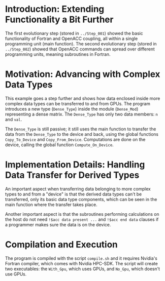 # Introduction: Extending Functionality a Bit Further

The first evolutionary step (stored in `../Step_001`) showed the basic functionality of Fortran and OpenACC coupling, all within a single programming unit (main function). The second evolutionary step (stored in `../Step_002`) showed that OpenACC commands can spread over different programming units, meaning subroutines in Fortran.

# Motivation: Advancing with Complex Data Types

This example goes a step further and shows how data enclosed inside more complex data types can be transferred to and from GPUs. The program introduces a new type (`Dense_Type`) inside the module (`Dense_Mod`) representing a dense matrix. The `Dense_Type` has only two data members: `n` and `val`.

The `Dense_Type` is still passive; it still uses the main function to transfer the data from the `Dense_Type` to the device and back, using the global functions `Copy_To_Device` and `Copy_From_Device`. Computations are done on the device, calling the global function `Compute_On_Device`.

# Implementation Details: Handling Data Transfer for Derived Types

An important aspect when transferring data belonging to more complex types to and from a "device" is that the derived data types can't be transferred, only its basic data type components, which can be seen in the main function where the transfer takes place.

Another important aspect is that the subroutines performing calculations on the host do not need `!$acc data present ...` and `!$acc end data` clauses if a programmer makes sure the data is on the device.

# Compilation and Execution

The program is compiled with the script `compile.sh` and it requires Nvidia's Fortran compiler, which comes with Nvidia HPC-SDK. The script will create two executables: the `With_Gpu`, which uses GPUs, and `No_Gpu`, which doesn't use GPUs.

